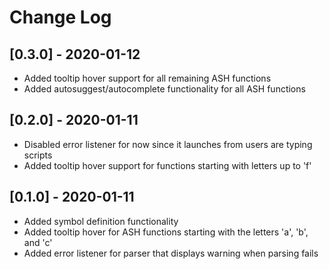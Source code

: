 # Change Log

## [0.3.0] - 2020-01-12

- Added tooltip hover support for all remaining ASH functions
- Added autosuggest/autocomplete functionality for all ASH functions

## [0.2.0] - 2020-01-11

- Disabled error listener for now since it launches from users are typing scripts
- Added tooltip hover support for functions starting with letters up to 'f'

## [0.1.0] - 2020-01-11

- Added symbol definition functionality
- Added tooltip hover for ASH functions starting with the letters 'a', 'b', and 'c'
- Added error listener for parser that displays warning when parsing fails